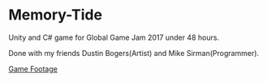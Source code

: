 # Memory-Tide
Unity and C# game for Global Game Jam 2017 under 48 hours.

Done with my friends Dustin Bogers(Artist) and Mike Sirman(Programmer).

[Game Footage](https://www.youtube.com/watch?v=IAGaJItS3ws&feature=youtu.be)
